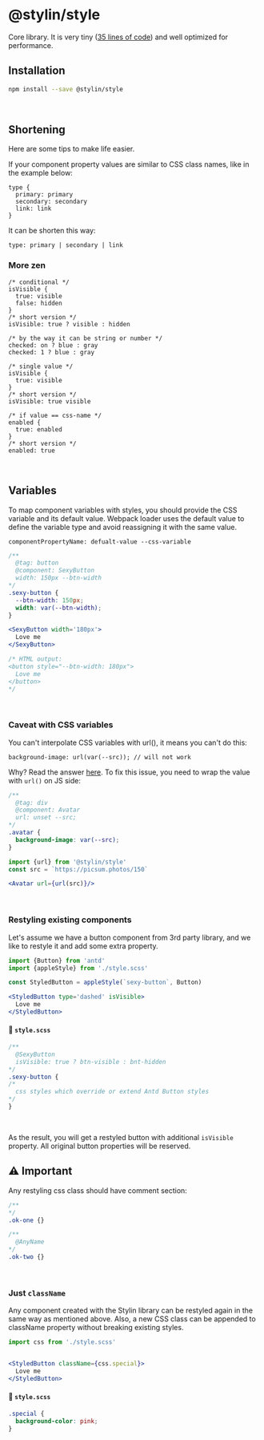 # @stylin/style

Core library. It is very tiny ([35 lines of code](./src/index.ts)) and well optimized for performance.
<br/>

## Installation

```sh
npm install --save @stylin/style
```
<br/>

## Shortening
Here are some tips to make life easier. 

If your component property values are similar to CSS class names, like in the example below:

```
type {
  primary: primary
  secondary: secondary
  link: link
}
```

It can be shorten this way:

```
type: primary | secondary | link
```

### More zen

```
/* conditional */
isVisible {
  true: visible
  false: hidden
}
/* short version */
isVisible: true ? visible : hidden

/* by the way it can be string or number */
checked: on ? blue : gray
checked: 1 ? blue : gray

/* single value */
isVisible {
  true: visible
}
/* short version */
isVisible: true visible

/* if value == css-name */
enabled {
  true: enabled
}
/* short version */
enabled: true
```
<br/>

## Variables
To map component variables with styles, you should provide the CSS variable and its default value. Webpack loader uses the default value to define the variable type and avoid reassigning it with the same value.

```
componentPropertyName: defualt-value --css-variable
```

```scss
/**
  @tag: button
  @component: SexyButton
  width: 150px --btn-width
*/
.sexy-button {
  --btn-width: 150px;
  width: var(--btn-width);
}
```

```jsx
<SexyButton width='180px'>
  Love me
</SexyButton>

/* HTML output:
<button style="--btn-width: 180px">
  Love me
</button>
*/
```
<br/>

### Caveat with CSS variables
You can't interpolate CSS variables with url(), it means you can't do this:

```
background-image: url(var(--src)); // will not work
```

Why? Read the answer [here](https://stackoverflow.com/questions/42330075/is-there-a-way-to-interpolate-css-variables-with-url). To fix this issue, you need to wrap the value with `url()` on JS side:

```scss
/**
  @tag: div
  @component: Avatar
  url: unset --src;
*/
.avatar {
  background-image: var(--src);
}
```

```jsx
import {url} from '@stylin/style'
const src = `https://picsum.photos/150`

<Avatar url={url(src)}/>
```
<br/>

### Restyling existing components
Let's assume we have a button component from 3rd party library, and we like to restyle it and add some extra property.
<br/>

```jsx
import {Button} from 'antd'
import {appleStyle} from './style.scss'

const StyledButton = appleStyle(`sexy-button`, Button)

<StyledButton type='dashed' isVisible>
  Love me
</StyledButton>
```

#### 💅 `style.scss`
```scss
/**
  @SexyButton
  isVisible: true ? btn-visible : bnt-hidden
*/
.sexy-button {
/*
  css styles which override or extend Antd Button styles
*/
}
```
<br/>

As the result, you will get a restyled button with additional `isVisible` property. All original button properties will be reserved.
<br/>

## ⚠ Important
Any restyling css class should have comment section: 

```scss
/**
*/
.ok-one {}

/**
  @AnyName
*/
.ok-two {}
```
<br/>

### Just `className`
Any component created with the Stylin library can be restyled again in the same way as mentioned above. Also, a new CSS class can be appended to className property without breaking existing styles.
<br/>

```jsx
import css from './style.scss'


<StyledButton className={css.special}>
  Love me
</StyledButton>
```

#### 💅 `style.scss`
```scss
.special {
  background-color: pink;
}
```

